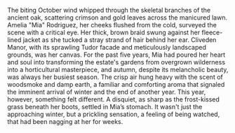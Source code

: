 The biting October wind whipped through the skeletal branches of the ancient oak, scattering crimson and gold leaves across the manicured lawn. Amelia "Mia" Rodriguez, her cheeks flushed from the cold, surveyed the scene with a critical eye.  Her thick, brown braid swung against her fleece-lined jacket as she tucked a stray strand of hair behind her ear.  Cliveden Manor, with its sprawling Tudor facade and meticulously landscaped grounds, was her canvas. For the past five years, Mia had poured her heart and soul into transforming the estate's gardens from overgrown wilderness into a horticultural masterpiece, and autumn, despite its melancholic beauty, was always her busiest season.  The crisp air hung heavy with the scent of woodsmoke and damp earth, a familiar and comforting aroma that signaled the imminent arrival of winter and the end of another year. This year, however, something felt different.  A disquiet, as sharp as the frost-kissed grass beneath her boots, settled in Mia’s stomach. It wasn't just the approaching winter, but a prickling sensation, a feeling of being watched, that had been nagging at her for weeks.
